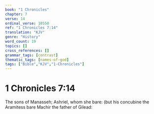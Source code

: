 ```yaml
---
book: "1 Chronicles"
chapter: 7
verse: 14
ordinal_verse: 10550
ref: "1 Chronicles 7:14"
translation: "KJV"
genre: "History"
word_count: 19
topics: []
cross_references: []
grammar_tags: [contrast]
thematic_tags: [names-of-god]
tags: ["Bible","KJV","1-Chronicles"]
---
```


# 1 Chronicles 7:14

The sons of Manasseh; Ashriel, whom she bare: (but his concubine the Aramitess bare Machir the father of Gilead:
